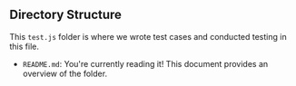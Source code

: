 ## Directory Structure

This `test.js` folder is where we wrote test cases and conducted testing in this file.

- `README.md`: You're currently reading it! This document provides an overview of the folder.
